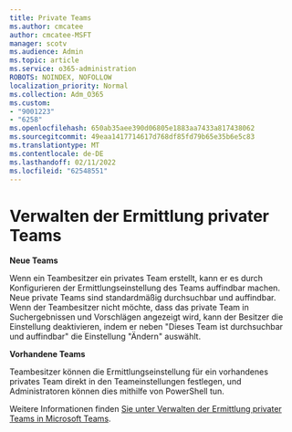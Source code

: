 ```yaml
---
title: Private Teams
ms.author: cmcatee
author: cmcatee-MSFT
manager: scotv
ms.audience: Admin
ms.topic: article
ms.service: o365-administration
ROBOTS: NOINDEX, NOFOLLOW
localization_priority: Normal
ms.collection: Adm_O365
ms.custom:
- "9001223"
- "6258"
ms.openlocfilehash: 650ab35aee390d06805e1883aa7433a817438062
ms.sourcegitcommit: 49eaa1417714617d768df85fd79b65e35b6e5c83
ms.translationtype: MT
ms.contentlocale: de-DE
ms.lasthandoff: 02/11/2022
ms.locfileid: "62548551"
---
```

# <a name="managing-discovery-of-private-teams"></a>Verwalten der Ermittlung privater Teams

**Neue Teams**

Wenn ein Teambesitzer ein privates Team erstellt, kann er es durch Konfigurieren der Ermittlungseinstellung des Teams auffindbar machen. Neue private Teams sind standardmäßig durchsuchbar und auffindbar. Wenn der Teambesitzer nicht möchte, dass das private Team in Suchergebnissen und Vorschlägen angezeigt wird, kann der Besitzer die Einstellung deaktivieren, indem er neben "Dieses Team ist durchsuchbar und auffindbar" die Einstellung "Ändern" auswählt.  

**Vorhandene Teams**

Teambesitzer können die Ermittlungseinstellung für ein vorhandenes privates Team direkt in den Teameinstellungen festlegen, und Administratoren können dies mithilfe von PowerShell tun.  

Weitere Informationen finden [Sie unter Verwalten der Ermittlung privater Teams in Microsoft Teams](https://docs.microsoft.com/microsoftteams/manage-discovery-of-private-teams).
